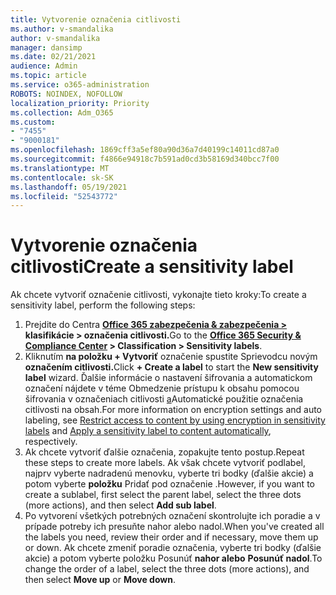 ```yaml
---
title: Vytvorenie označenia citlivosti
ms.author: v-smandalika
author: v-smandalika
manager: dansimp
ms.date: 02/21/2021
audience: Admin
ms.topic: article
ms.service: o365-administration
ROBOTS: NOINDEX, NOFOLLOW
localization_priority: Priority
ms.collection: Adm_O365
ms.custom:
- "7455"
- "9000181"
ms.openlocfilehash: 1869cff3a5ef80a90d36a7d40199c14011cd87a0
ms.sourcegitcommit: f4866e94918c7b591ad0cd3b58169d340bcc7f00
ms.translationtype: MT
ms.contentlocale: sk-SK
ms.lasthandoff: 05/19/2021
ms.locfileid: "52543772"
---
```

# <a name="create-a-sensitivity-label"></a><span data-ttu-id="4b0d4-102">Vytvorenie označenia citlivosti</span><span class="sxs-lookup"><span data-stu-id="4b0d4-102">Create a sensitivity label</span></span>

<span data-ttu-id="4b0d4-103">Ak chcete vytvoriť označenie citlivosti, vykonajte tieto kroky:</span><span class="sxs-lookup"><span data-stu-id="4b0d4-103">To create a sensitivity label, perform the following steps:</span></span>

1. <span data-ttu-id="4b0d4-104">Prejdite do Centra **[Office 365 zabezpečenia & zabezpečenia >](https://sip.protection.office.com/) klasifikácie > označenia citlivosti.**</span><span class="sxs-lookup"><span data-stu-id="4b0d4-104">Go to the **[Office 365 Security & Compliance Center](https://sip.protection.office.com/) > Classification > Sensitivity labels**.</span></span>
2. <span data-ttu-id="4b0d4-105">Kliknutím **na položku + Vytvoriť** označenie spustite Sprievodcu novým **označením citlivosti.**</span><span class="sxs-lookup"><span data-stu-id="4b0d4-105">Click **+ Create a label** to start the **New sensitivity label** wizard.</span></span> <span data-ttu-id="4b0d4-106">Ďalšie informácie o nastavení šifrovania a [](/microsoft-365/compliance/encryption-sensitivity-labels) automatickom označení nájdete v téme Obmedzenie prístupu k obsahu pomocou šifrovania v označeniach citlivosti [a](/microsoft-365/compliance/apply-sensitivity-label-automatically)Automatické použitie označenia citlivosti na obsah.</span><span class="sxs-lookup"><span data-stu-id="4b0d4-106">For more information on encryption settings and auto labeling, see [Restrict access to content by using encryption in sensitivity labels](/microsoft-365/compliance/encryption-sensitivity-labels) and [Apply a sensitivity label to content automatically](/microsoft-365/compliance/apply-sensitivity-label-automatically), respectively.</span></span>
3. <span data-ttu-id="4b0d4-107">Ak chcete vytvoriť ďalšie označenia, zopakujte tento postup.</span><span class="sxs-lookup"><span data-stu-id="4b0d4-107">Repeat these steps to create more labels.</span></span> <span data-ttu-id="4b0d4-108">Ak však chcete vytvoriť podlabel, najprv vyberte nadradenú menovku, vyberte tri bodky (ďalšie akcie) a potom vyberte **položku** Pridať pod označenie .</span><span class="sxs-lookup"><span data-stu-id="4b0d4-108">However, if you want to create a sublabel, first select the parent label, select the three dots (more actions), and then select **Add sub label**.</span></span>
4. <span data-ttu-id="4b0d4-109">Po vytvorení všetkých potrebných označení skontrolujte ich poradie a v prípade potreby ich presuňte nahor alebo nadol.</span><span class="sxs-lookup"><span data-stu-id="4b0d4-109">When you've created all the labels you need, review their order and if necessary, move them up or down.</span></span> <span data-ttu-id="4b0d4-110">Ak chcete zmeniť poradie označenia, vyberte tri bodky (ďalšie akcie) a potom vyberte položku Posunúť **nahor alebo** **Posunúť nadol**.</span><span class="sxs-lookup"><span data-stu-id="4b0d4-110">To change the order of a label, select the three dots (more actions), and then select **Move up** or **Move down**.</span></span> 
